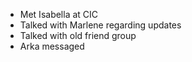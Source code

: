 - Met Isabella at CIC
- Talked with Marlene regarding updates
- Talked with old friend group
- Arka messaged